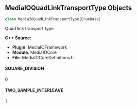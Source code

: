 ## MediaIOQuadLinkTransportType Objects

```python
class MediaIOQuadLinkTransportType(EnumBase)
```

Quad link transport type.

**C++ Source:**

- **Plugin**: MediaIOFramework
- **Module**: MediaIOCore
- **File**: MediaIOCoreDefinitions.h

<a id="unreal.MediaIOQuadLinkTransportType.SQUARE_DIVISION"></a>

#### SQUARE_DIVISION

0

<a id="unreal.MediaIOQuadLinkTransportType.TWO_SAMPLE_INTERLEAVE"></a>

#### TWO_SAMPLE_INTERLEAVE

1

<a id="unreal.MediaIOStandardType"></a>